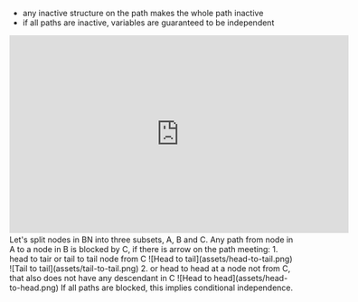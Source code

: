 * any inactive structure on the path makes the whole path inactive
* if all paths are inactive, variables are guaranteed to be independent

<iframe width="600" height="350" src="https://www.youtube.com/embed/yDs_q6jKHb0" title="YouTube video player" frameborder="0" allow="accelerometer; autoplay; clipboard-write; encrypted-media; gyroscope; picture-in-picture" allowfullscreen></iframe> 
Let's split nodes in BN into three subsets, A, B and C.
Any path from node in A to a node in B is blocked by C, if there is arrow on the path meeting:
1. head to tair or tail to tail node from C
![Head to tail](assets/head-to-tail.png)
![Tail to tail](assets/tail-to-tail.png)
2. or head to head at a node not from C, that also does not have any descendant in C
![Head to head](assets/head-to-head.png)
If all paths are blocked, this implies conditional independence.
